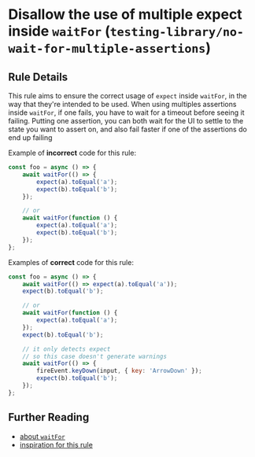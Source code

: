 # Disallow the use of multiple expect inside `waitFor` (`testing-library/no-wait-for-multiple-assertions`)

## Rule Details

This rule aims to ensure the correct usage of `expect` inside `waitFor`, in the way that they're intended to be used.
When using multiples assertions inside `waitFor`, if one fails, you have to wait for a timeout before seeing it failing.
Putting one assertion, you can both wait for the UI to settle to the state you want to assert on,
and also fail faster if one of the assertions do end up failing

Example of **incorrect** code for this rule:

```js
const foo = async () => {
	await waitFor(() => {
		expect(a).toEqual('a');
		expect(b).toEqual('b');
	});

	// or
	await waitFor(function () {
		expect(a).toEqual('a');
		expect(b).toEqual('b');
	});
};
```

Examples of **correct** code for this rule:

```js
const foo = async () => {
	await waitFor(() => expect(a).toEqual('a'));
	expect(b).toEqual('b');

	// or
	await waitFor(function () {
		expect(a).toEqual('a');
	});
	expect(b).toEqual('b');

	// it only detects expect
	// so this case doesn't generate warnings
	await waitFor(() => {
		fireEvent.keyDown(input, { key: 'ArrowDown' });
		expect(b).toEqual('b');
	});
};
```

## Further Reading

- [about `waitFor`](https://testing-library.com/docs/dom-testing-library/api-async#waitfor)
- [inspiration for this rule](https://kentcdodds.com/blog/common-mistakes-with-react-testing-library#having-multiple-assertions-in-a-single-waitfor-callback)
